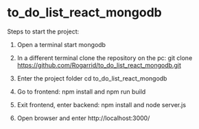 # to_do_list_react_mongodb

Steps to start the project:

1. Open a terminal start mongodb
   
3. In a different terminal clone the repository on the pc: git clone https://github.com/Rogarrid/to_do_list_react_mongodb.git

4. Enter the project folder cd to_do_list_react_mongodb

5. Go to frontend: npm install and npm run build

6. Exit frontend, enter backend: npm install and node server.js

8. Open browser and enter http://localhost:3000/
